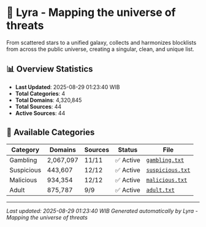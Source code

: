 # 🌌 Lyra - Mapping the universe of threats

From scattered stars to a unified galaxy, collects and harmonizes blocklists from across the public universe, creating a singular, clean, and unique list.

## 📊 Overview Statistics

- **Last Updated**: 2025-08-29 01:23:40 WIB
- **Total Categories**: 4
- **Total Domains**: 4,320,845
- **Total Sources**: 44
- **Active Sources**: 44

## 📂 Available Categories

| Category | Domains | Sources | Status | File |
|----------|---------|---------|--------|------|
| Gambling | 2,067,097 | 11/11 | ✅ Active | [`gambling.txt`](blocklist/gambling.txt) |
| Suspicious | 443,607 | 12/12 | ✅ Active | [`suspicious.txt`](blocklist/suspicious.txt) |
| Malicious | 934,354 | 12/12 | ✅ Active | [`malicious.txt`](blocklist/malicious.txt) |
| Adult | 875,787 | 9/9 | ✅ Active | [`adult.txt`](blocklist/adult.txt) |


---

*Last updated: 2025-08-29 01:23:40 WIB*
*Generated automatically by Lyra - Mapping the universe of threats*
